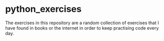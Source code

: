 # python_exercises
The exercises in this repository are a random collection of exercises that I have found in books or the internet in order to keep practising code every day.
